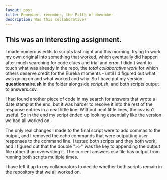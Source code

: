 ```yaml
---
layout: post
title: Remember, remember, the Fifth of November
description: Was this collaborative?
---
```


## This was an interesting assignment.

I made numerous edits to scripts last night and this morning, trying to work my own original into something that worked, which eventually did happen after much searching for code clues and trial and error. I didn't want to touch what was already in the repo, the *total collaborative work* for which others deserve credit for the Eureka moments - until I'd figured out what was going on and what worked and why. So I have put my version **questionnaire.sh** in the folder alongside _script.sh_, and both scripts output to answers.csv.

I had found another piece of code in my search for answers that wrote a date stamp at the end, but it was harder to resolve it into the rest of the response entries in a neat little line. Without neat little lines, the csv isn't useful. So in the end my script ended up looking essentially like the version we had all worked on.

The only real changes I made to the final script were to add commas to the output, and I removed the echo commands that were outputting user responses to the command line. I tested both scripts and they both work, and I figured out that the double ">>" was the key to appending the output file rather than overwriting it. The current answers.csv file has output from running both scripts multiple times. 

I have left it up to my collaborators to decide whether both scripts remain in the repository that we all worked on.